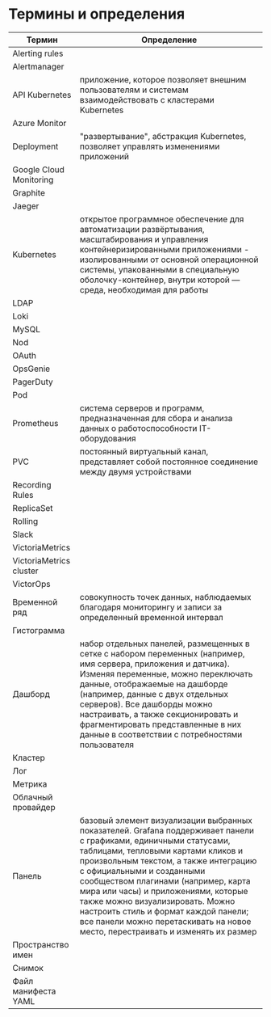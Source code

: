 # Термины и определения
| Термин | Определение |
| ---- | ------- |
| Alerting rules |  |
| Alertmanager |  |
| API Kubernetes | приложение, которое позволяет внешним пользователям и системам взаимодействовать с кластерами Kubernetes |
| Azure Monitor |  |
| Deployment | "развертывание",  абстракция Kubernetes, позволяет управлять изменениями приложений  |
| Google Cloud Monitoring |  |
| Graphite |  |
| Jaeger |  |
| Kubernetes | открытое программное обеспечение для автоматизации развёртывания, масштабирования и управления контейнеризированными приложениями - изолированными от основной операционной системы, упакованными в специальную оболочку-контейнер, внутри которой — среда, необходимая для работы |
| LDAP |  |
| Loki |  |
| MySQL |  |
| Nod |  |
| OAuth |  |
| OpsGenie |  |
| PagerDuty |  |
| Pod |  |
| Prometheus | система серверов и программ, предназначенная для сбора и анализа данных о работоспособности IT-оборудования |
| PVC | постоянный виртуальный канал, представляет собой постоянное соединение между двумя устройствами |
| Recording Rules |  |
| ReplicaSet |  |
| Rolling |  |
| Slack |  |
| VictoriaMetrics |  |
| VictoriaMetrics cluster |  |
| VictorOps |  |
| Временной ряд | совокупность точек данных, наблюдаемых благодаря мониторингу и записи за определенный временной интервал |
| Гистограмма |
| Дашборд | набор отдельных панелей, размещенных в сетке с набором переменных (например, имя сервера, приложения и датчика). Изменяя переменные, можно переключать данные, отображаемые на дашборде (например, данные с двух отдельных серверов). Все дашборды можно настраивать, а также секционировать и фрагментировать представленные в них данные в соответствии с потребностями пользователя |
| Кластер |
| Лог |
| Метрика |  |
| Облачный провайдер |
| Панель | базовый элемент визуализации выбранных показателей. Grafana поддерживает панели с графиками, единичными статусами, таблицами, тепловыми картами кликов и произвольным текстом, а также интеграцию с официальными и созданными сообществом плагинами (например, карта мира или часы) и приложениями, которые также можно визуализировать. Можно настроить стиль и формат каждой панели; все панели можно перетаскивать на новое место, перестраивать и изменять их размер |
| Пространство имен |  |
| Снимок |  |
| Файл манифеста YAML |  |
